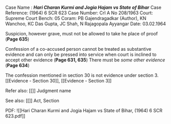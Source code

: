 Case Name : ***Hari Charan Kurmi and Jogia Hajam vs State of Bihar***
Case Reference: (1964) 6 SCR 623
Case Number: Crl A No 208/1963
Court: Supreme Court
Bench: 05
Coram: PB Gajendragadkar (Author), KN Wanchoo, KC Das Gupta, JC Shah, N Rajagopala Ayyangar
Date: 03.02.1964

Suspicion, however grave, must not be allowed to take he place of proof (**Page 635**)

Confession of a co-accused person cannot be treated as substantive evidence and can only be pressed into service when court is inclined to accept other evidence (**Page 631, 635**)
There must be *some other evidence* (**Page 634**)

The confession mentioned in section 30 is not evidence under section 3. [[Evidence - Section 30]], [[Evidence - Section 3]]

Refer also:
[[]]
Judgment name

See also:
[[]] 
Act, Section

PDF:
![[Hari Charan Kurmi and Jogia Hajam vs State of Bihar, (1964) 6 SCR 623.pdf]]